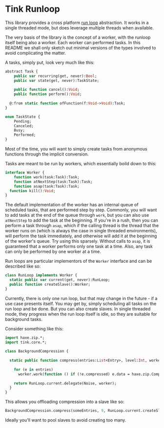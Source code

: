 # Tink Runloop

This library provides a cross platform [run loop](https://en.wikipedia.org/wiki/Event_loop) abstraction. It works in a single threaded mode, but does leverage multiple threads when available.
  
The very basis of the library is the concept of a worker, with the runloop itself being also a worker. Each worker can performed tasks. In this README we shall only sketch out minimal versions of the types involved to avoid complicating the matter.

A tasks, simply put, look very much like this:

```haxe
abstract Task {
	public var recurring(get, never):Bool;
	public var state(get, never):TaskState;
  
	public function cancel():Void;	
	public function perform():Void;
  
  @:from static function ofFunction(f:Void->Void):Task;
}

enum TaskState {
	Pending;
	Canceled;
	Busy;
	Performed;
}
```

Most of the time, you will want to simply create tasks from anonymous functions through the implicit conversion.

Tasks are meant to be run by workers, which essentially boild down to this:

```haxe
interface Worker {	
	function work(task:Task):Task;
	function atNextStep(task:Task):Task;
	function asap(task:Task):Task;
  function kill():Void;
}
```

The default implementation of the worker has an internal queue of scheduled tasks, that are performed step by step. Commonly, you will want to add tasks at the end of the queue through `work`, but you can also use `atNextStep` to add the task at the beginning. If you're in a rush, then you can perform a task through `asap`, which if the calling thread is the thread that the worker runs on (which is always the case in single threaded environments), will perform the task immediately, and otherwise will add it at the beginning of the worker's queue. Try using this sparsely. Without calls to `asap`, it is guaranteed that a worker performs only one task at a time. Also, any task can only be performed by one worker at a time.

Run loops are particular implementors of the `Worker` interface and can be described like so:

```haxe
class RunLoop implements Worker {
  static public var current(get, never):RunLoop;
  public function createSlave():Worker;
}
```

Currently, there is only one run loop, but that may change in the future - if a use case presents itself. You may get by, simply scheduling all tasks on the run loop and be done. But you can also create slaves. In single threaded mode, they progress when the run loop itself is idle, so they are suitable for background tasks.

Consider something like this:
  
```haxe
import haxe.zip.*;
import tink.core.*;
  
class BackgroundCompression {
  
  static public function compress(entries:List<Entry>, level:Int, worker:Worker):Future<Noise> {
    
    for (e in entries)
      worker.work(function () if (!e.compressed) e.data = haxe.zip.Compress.run(e.data, level));
      
    return RunLoop.current.delegate(Noise, worker);
  }
}
```

This allows you offloading compression into a slave like so:

```haxe
BackgroundCompression.compress(someEntries, 9, RunLoop.current.createSlave());
```

Ideally you'll want to pool slaves to avoid creating too many.